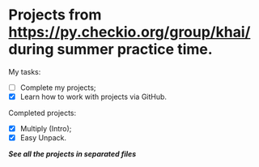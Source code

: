 # Projects from https://py.checkio.org/group/khai/ during summer practice time.

My tasks:

- [ ] Complete my projects;
- [x] Learn how to work with projects via GitHub.

Completed projects:

- [x] Multiply (Intro);
- [x] Easy Unpack.

***See all the projects in separated files*** 
